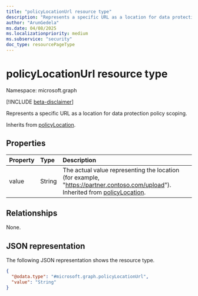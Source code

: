 ```yaml
---
title: "policyLocationUrl resource type"
description: "Represents a specific URL as a location for data protection policy scoping."
author: "ArunGedela"
ms.date: 04/08/2025
ms.localizationpriority: medium
ms.subservice: "security"
doc_type: resourcePageType
---
```


# policyLocationUrl resource type

Namespace: microsoft.graph

[!INCLUDE [beta-disclaimer](../../includes/beta-disclaimer.md)]

Represents a specific URL as a location for data protection policy scoping.

Inherits from [policyLocation](../resources/policylocation.md).

## Properties

| Property | Type   | Description                                                    |
| :------- | :----- | :------------------------------------------------------------- |
| value    | String | The actual value representing the location (for example, "https://partner.contoso.com/upload"). Inherited from [policyLocation](../resources/policylocation.md). |

## Relationships

None.

## JSON representation

The following JSON representation shows the resource type.
<!-- {
  "blockType": "resource",
  "@odata.type": "microsoft.graph.policyLocationUrl",
  "baseType": "microsoft.graph.policyLocation",
  "openType": false
}-->
``` json
{
  "@odata.type": "#microsoft.graph.policyLocationUrl",
  "value": "String" 
}
```
